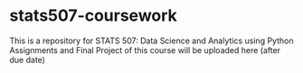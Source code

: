 # stats507-coursework
This is a repository for STATS 507: Data Science and Analytics using Python
Assignments and Final Project of this course will be uploaded here (after due date)
